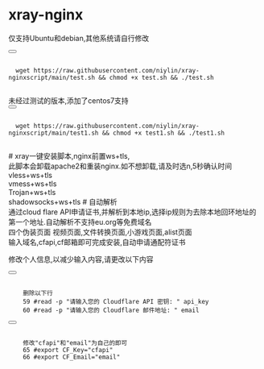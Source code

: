 # xray-nginx
仅支持Ubuntu和debian,其他系统请自行修改
<div>
  <button class="btn" data-clipboard-target="#code"></button>
  <pre><code id="code" class="language-python">
  wget https://raw.githubusercontent.com/niylin/xray-nginxscript/main/test.sh && chmod +x test.sh && ./test.sh
  </code></pre>
</div>
未经过测试的版本,添加了centos7支持
<div>
  <button class="btn" data-clipboard-target="#code"></button>
  <pre><code id="code" class="language-python">
  wget https://raw.githubusercontent.com/niylin/xray-nginxscript/main/test1.sh && chmod +x test1.sh && ./test1.sh
  </code></pre>
</div>
# xray一键安装脚本,nginx前置ws+tls,  
<br>此脚本会卸载apache2和重装nginx.如不想卸载,请及时选n,5秒确认时间  
<br>vless+ws+tls  
<br>vmess+ws+tls  
<br>Trojan+ws+tls  
<br>shadowsocks+ws+tls  
# 自动解析
<br>通过cloud flare API申请证书,并解析到本地ip,选择ip规则为去除本地回环地址的第一个地址.自动解析不支持eu.org等免费域名
<br>四个伪装页面 视频页面,文件转换页面,小游戏页面,alist页面  
<br>输入域名,cfapi,cf邮箱即可完成安装,自动申请通配符证书 

修改个人信息,以减少输入内容,请更改以下内容
<div>
  <button class="btn" data-clipboard-target="#code"></button>
  <pre><code id="code" class="language-python">
    删除以下行
    59 #read -p "请输入您的 Cloudflare API 密钥: " api_key
    60 #read -p "请输入您的 Cloudflare 邮件地址: " email
</code></pre>
</div>
<div>
  <button class="btn" data-clipboard-target="#code"></button>
  <pre><code id="code" class="language-python">
    修改"cfapi"和"email"为自己的即可
    65 #export CF_Key="cfapi"
    66 #export CF_Email="email"
</code></pre>
</div>
